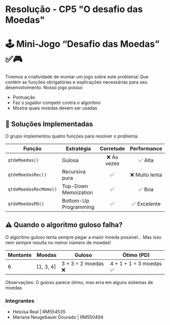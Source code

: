 # Resolução - CP5 "O desafio das Moedas"

# 🕹️ Mini-Jogo “Desafio das Moedas” ✅🎮
Tivemos a criatividade de montar um jogo sobre este problema! Que contém as funções obrigatórias e explicações necessárias para seu desenvolvimento. Nosso jogo possui:
- Pontuação
- Faz o jogador competir contra o algoritmo
- Mostra quais moedas devem ser usadas


## 🧩 Soluções Implementadas
O grupo implementou quatro funções para resolver o problema:

| Função                | Estratégia            |  Corretude   |  Performance   |
| --------------------- | --------------------- | :--------:   | :-----------:  |
| `qtdeMoedas()`        | Gulosa                | ❌ Às vezes | ✅ Alta        |
| `qtdeMoedasRec()`     | Recursiva pura        |      ✅     | ❌ Muito lenta |
| `qtdeMoedasRecMemo()` | Top-Down Memoization  |      ✅     | ✅ Boa         |
| `qtdeMoedasPD()`      | Bottom-Up Programming |      ✅     | ✅ Excelente   |


## ⚠️ Quando o algoritmo guloso falha?
O algoritmo guloso tenta sempre pegar a maior moeda possível…
Mas isso nem sempre resulta no menor número de moedas!

| Montante | Moedas    | Guloso             | Ótimo (PD)             |
| -------- | --------- | ------------------ | ---------------------- |
| 6        | [1, 3, 4] | 3 + 3 = 2 moedas ❌ | 4 + 1 + 1 = 3 moedas ✅ |

Observações: O guloso parece ótimo, mas erra em alguns sistemas de moedas


### Integrantes
- Heloísa Real  | RM554535
- Mariana Neugebauer Dourado | RM550494
